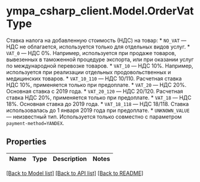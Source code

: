 # ympa_csharp_client.Model.OrderVatType
Ставка налога на добавленную стоимость (НДС) на товар:  * `NO_VAT` — НДС не облагается, используется только для отдельных видов услуг.  * `VAT_0` — НДС 0%. Например, используется при продаже товаров, вывезенных в таможенной процедуре экспорта, или при оказании услуг по международной перевозке товаров.  * `VAT_10` — НДС 10%. Например, используется при реализации отдельных продовольственных и медицинских товаров.  * `VAT_10_110` — НДС 10/110. Расчетная ставка НДС 10%, применяется только при предоплате.  * `VAT_20` — НДС 20%. Основная ставка с 2019 года.  * `VAT_20_120` — НДС 20/120. Расчетная ставка НДС 20%, применяется только при предоплате.  * `VAT_18` — НДС 18%. Основная ставка до 2019 года.  * `VAT_18_118` — НДС 18/118. Ставка использовалась до 1 января 2019 года при предоплате.  * `UNKNOWN_VALUE` — неизвестный тип.  Используется только совместно с параметром `payment-method=YANDEX`. 

## Properties

Name | Type | Description | Notes
------------ | ------------- | ------------- | -------------

[[Back to Model list]](../README.md#documentation-for-models) [[Back to API list]](../README.md#documentation-for-api-endpoints) [[Back to README]](../README.md)

